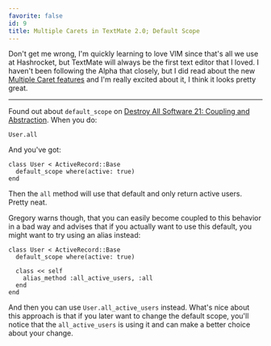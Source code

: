 ```yaml
---
favorite: false
id: 9
title: Multiple Carets in TextMate 2.0; Default Scope
---
```


Don't get me wrong, I'm quickly learning to love VIM since that's all we use at
Hashrocket, but TextMate will always be the first text editor that I loved. I
haven't been following the Alpha that closely, but I did read about the new
[Multiple Caret features][multiple_carets] and I'm really excited about it, I
think it looks pretty great.

---

Found out about `default_scope` on [Destroy All Software 21: Coupling and
Abstraction][das_screencast]. When you do:

```
User.all
```

And you've got:

```
class User < ActiveRecord::Base
  default_scope where(active: true)
end
```

Then the `all` method will use that default and only return active users. Pretty neat.

Gregory warns though, that you can easily become coupled to this behavior in a
bad way and advises that if you actually want to use this default, you might
want to try using an alias instead:

```
class User < ActiveRecord::Base
  default_scope where(active: true)

  class << self
    alias_method :all_active_users, :all
  end
end
```

And then you can use `User.all_active_users` instead. What's nice about this
approach is that if you later want to change the default scope, you'll notice
that the `all_active_users` is using it and can make a better choice about your
change.

[multiple_carets]: http://blog.macromates.com/2011/multiple-carets
[das_screencast]: https://www.destroyallsoftware.com/screencasts/catalog/coupling-and-abstraction
